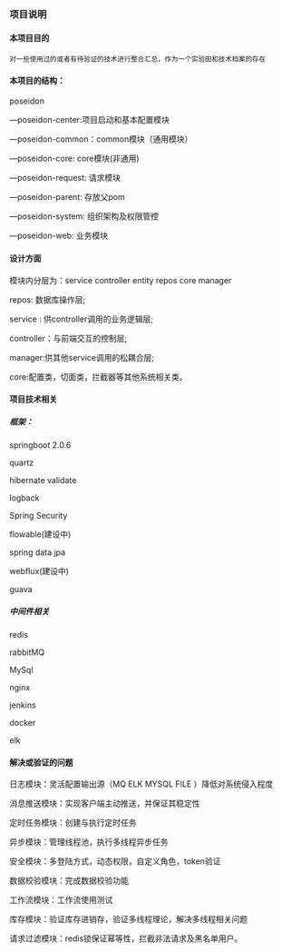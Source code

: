### 项目说明

#### 本项目目的

    对一些使用过的或者有待验证的技术进行整合汇总，作为一个实验田和技术档案的存在

#### 本项目的结构：
 
 poseidon
 
 —poseidon-center:项目启动和基本配置模块

 —poseidon-common：common模块（通用模块）

 —poseidon-core: core模块(非通用)

 —poseidon-request: 请求模块

 —poseidon-parent: 存放父pom

 —poseidon-system: 组织架构及权限管控

 —poseidon-web: 业务模块
 
 
#### 设计方面

模块内分层为：service controller entity repos core manager

repos: 数据库操作层;

service : 供controller调用的业务逻辑层;

controller：与前端交互的控制层;

manager:供其他service调用的松耦合层;

core:配置类，切面类，拦截器等其他系统相关类。
 
 
#### 项目技术相关

##### 框架：

springboot 2.0.6

quartz

hibernate validate

logback

Spring Security

flowable(建设中)

spring data jpa

webflux(建设中)

guava

##### 中间件相关

redis

rabbitMQ

MySql

nginx

jenkins

docker

elk

#### 解决或验证的问题

日志模块：灵活配置输出源（MQ ELK MYSQL FILE ）降低对系统侵入程度

消息推送模块：实现客户端主动推送，并保证其稳定性

定时任务模块：创建与执行定时任务

异步模块：管理线程池，执行多线程异步任务

安全模块：多登陆方式，动态权限，自定义角色，token验证

数据校验模块：完成数据校验功能

工作流模块：工作流使用测试

库存模块：验证库存进销存，验证多线程理论，解决多线程相关问题

请求过滤模块：redis锁保证幂等性，拦截非法请求及黑名单用户。


